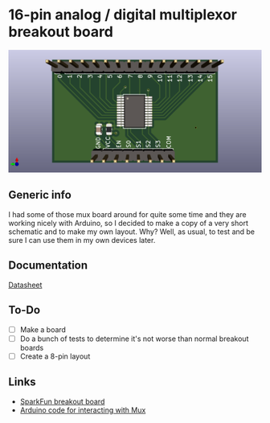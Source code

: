 # 16-pin analog / digital multiplexor breakout board

![Mux image](/MUX_4067/img/MUX_4067.png?raw=true)

## Generic info

I had some of those mux board around for quite some time and they are working nicely with Arduino, so I decided to make a copy of a very short schematic and to make my own layout. Why? Well, as usual, to test and be sure I can use them in my own devices later.

## Documentation

[Datasheet](https://www.ti.com/lit/ds/symlink/cd74hc4067.pdf)

## To-Do

- [ ] Make a board
- [ ] Do a bunch of tests to determine it's not worse than normal breakout boards
- [ ] Create a 8-pin layout

## Links

* [SparkFun breakout board](http://cdn.sparkfun.com/datasheets/BreakoutBoards/Analog-Digital-Mux-Breakout-v11.pdf)
* [Arduino code for interacting with Mux](https://www.codrey.com/arduino-projects/analog-multiplexer-demultiplexer-primer/)
